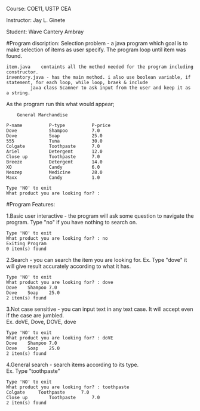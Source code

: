 Course: COE11, USTP CEA

Instructor: Jay L. Ginete

Student: Wave Cantery Ambray

#Program discription:
	Selection problem - a java program which goal is to make selection of items as user specify.
	The program loop until item was found.
	
	item.java	 containts all the method needed for the program including constructor.
	inventory.java - has the main method. i also use boolean variable, if statement, for each loop, while loop, braek & include
			 java class Scanner to ask input from the user and keep it as a string.

As the program run this what would appear;

		General Marchandise				

	P-name          P-type          P-price	
	Dove    		Shampoo 		7.0			
	Dove   			Soap    		25.0		
	555    			Tuna   			30.0		
	Colgate 		Toothpaste      7.0			
	Ariel  			Detergent		12.0		
	Close up       	Toothpaste      7.0			
	Breeze         	Detergent       14.0		
	XO      		Candy   		6.0			
	Neozep  		Medicine        28.0			
	Maxx    		Candy   		1.0	
	
	Type 'NO' to exit
	What product you are looking for? :

#Program Features:

1.Basic user interactive - the program will ask some question to navigate the program.
	Type "no" if you have nothing to search on.
	
	Type 'NO' to exit
	What product you are looking for? : no
	Exiting Program
	0 item(s) found

2.Search - you can search the item you are looking for.	
	Ex. Type "dove" it will give result accurately according to what it has.
	
	Type 'NO' to exit
	What product you are looking for? : dove
	Dove    Shampoo 7.0
	Dove    Soap    25.0
	2 item(s) found

3.Not case sensitive - you can input text in any text case. 
	It will accept even if the case are jumbled.	
	Ex. doVE, Dove, DOVE, dove
	
	Type 'NO' to exit
	What product you are looking for? : doVE
	Dove    Shampoo 7.0
	Dove    Soap    25.0
	2 item(s) found

4.General search - search items according to its type.	
	Ex. Type "toothpaste"
	
	Type 'NO' to exit
	What product you are looking for? : toothpaste
	Colgate		Toothpaste      7.0
	Close up        Toothpaste      7.0
	2 item(s) found


